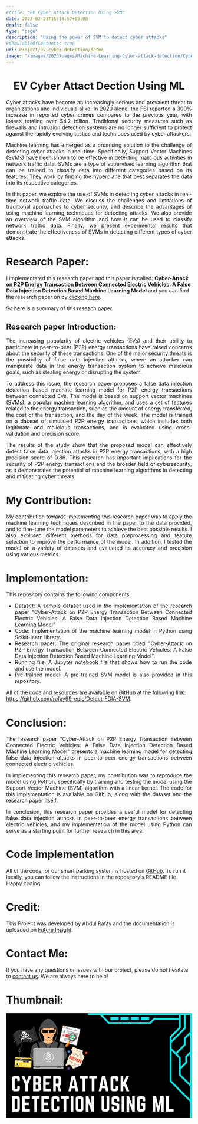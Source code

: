 ```yaml
---
#title: "EV Cyber Attack Detection Using SVM"
date: 2023-02-21T15:18:57+05:00
draft: false
type: "page"
description: "Using the power of SVM to detect cyber attacks"
#showTableOfContents: true
url: Project/ev-cyber-detection/detec
image: "/images/2023/pages/Machine-Learning-Cyber-attack-detection/Cyber-Attact-Detection-ML.png"
---
```


<h1 style="text-align: center"> EV Cyber Attact Dection Using ML </h1>

<p style="text-align: justify;">
Cyber attacks have become an increasingly serious and prevalent threat to organizations and individuals alike. In 2020 alone, the FBI reported a 300% increase in reported cyber crimes compared to the previous year, with losses totaling over $4.2 billion. Traditional security measures such as firewalls and intrusion detection systems are no longer sufficient to protect against the rapidly evolving tactics and techniques used by cyber attackers.
</p>

<p style="text-align: justify;">
Machine learning has emerged as a promising solution to the challenge of detecting cyber attacks in real-time. Specifically, Support Vector Machines (SVMs) have been shown to be effective in detecting malicious activities in network traffic data. SVMs are a type of supervised learning algorithm that can be trained to classify data into different categories based on its features. They work by finding the hyperplane that best separates the data into its respective categories.
</p>


<p style="text-align: justify;">
In this paper, we explore the use of SVMs in detecting cyber attacks in real-time network traffic data. We discuss the challenges and limitations of traditional approaches to cyber security, and describe the advantages of using machine learning techniques for detecting attacks. We also provide an overview of the SVM algorithm and how it can be used to classify network traffic data. Finally, we present experimental results that demonstrate the effectiveness of SVMs in detecting different types of cyber attacks.
</p>

# Research Paper:
I implementated this research paper and this paper is called: **Cyber-Attack on P2P Energy Transaction Between Connected Electric Vehicles: A False Data Injection Detection Based Machine Learning Model** and you can find the research paper on by [clicking here](https://ieeexplore.ieee.org/document/9794999).

So here is a summary of this reseach paper.
## Research paper Introduction:

<p style="text-align: justify;">
The increasing popularity of electric vehicles (EVs) and their ability to participate in peer-to-peer (P2P) energy transactions have raised concerns about the security of these transactions. One of the major security threats is the possibility of false data injection attacks, where an attacker can manipulate data in the energy transaction system to achieve malicious goals, such as stealing energy or disrupting the system.
</p>

<p style="text-align: justify;">
To address this issue, the research paper proposes a false data injection detection based machine learning model for P2P energy transactions between connected EVs. The model is based on support vector machines (SVMs), a popular machine learning algorithm, and uses a set of features related to the energy transaction, such as the amount of energy transferred, the cost of the transaction, and the day of the week. The model is trained on a dataset of simulated P2P energy transactions, which includes both legitimate and malicious transactions, and is evaluated using cross-validation and precision score.
</p>

<p style="text-align: justify;">
The results of the study show that the proposed model can effectively detect false data injection attacks in P2P energy transactions, with a high precision score of 0.86. This research has important implications for the security of P2P energy transactions and the broader field of cybersecurity, as it demonstrates the potential of machine learning algorithms in detecting and mitigating cyber threats.
</p>

# My Contribution:
<p style="text-align: justify;">
My contribution towards implementing this research paper was to apply the machine learning techniques described in the paper to the data provided, and to fine-tune the model parameters to achieve the best possible results. I also explored different methods for data preprocessing and feature selection to improve the performance of the model. In addition, I tested the model on a variety of datasets and evaluated its accuracy and precision using various metrics.
</p>

# Implementation: 

<p style="text-align: justify;">
This repository contains the following components:
<p>


<ul style="text-align: justify;">
  <li> 
    Dataset: A sample dataset used in the implementation of the research paper "Cyber-Attack on P2P Energy Transaction Between Connected Electric Vehicles: A False Data Injection Detection Based Machine Learning Model"
  </li>
  <li> 
    Code: Implementation of the machine learning model in Python using Scikit-learn library.
  </li>
  <li>
    Research paper: The original research paper titled "Cyber-Attack on P2P Energy Transaction Between Connected Electric Vehicles: A False Data Injection Detection Based Machine Learning Model".
  </li>
  <li>
    Running file: A Jupyter notebook file that shows how to run the code and use the model.
  </li>
  <li>
    Pre-trained model: A pre-trained SVM model is also provided in this repository.
  </li>
</ul>


All of the code and resources are available on GitHub at the following link: https://github.com/rafay99-epic/Detect-FDIA-SVM.

# Conclusion:
<p style="text-align: justify">
The research paper "Cyber-Attack on P2P Energy Transaction Between Connected Electric Vehicles: A False Data Injection Detection Based Machine Learning Model" presents a machine learning model for detecting false data injection attacks in peer-to-peer energy transactions between connected electric vehicles.
</p>

<p style="text-align: justify">
In implementing this research paper, my contribution was to reproduce the model using Python, specifically by training and testing the model using the Support Vector Machine (SVM) algorithm with a linear kernel. The code for this implementation is available on Github, along with the dataset and the research paper itself.
</p>

<p style="text-align: justify">
In conclusion, this research paper provides a useful model for detecting false data injection attacks in peer-to-peer energy transactions between electric vehicles, and my implementation of the model using Python can serve as a starting point for further research in this area.
</p>

# Code Implementation
All of the code for our smart parking system is hosted on [GitHub](https://github.com/rafay99-epic/Detect-FDIA-SVM). To run it locally, you can follow the instructions in the repository's README file. Happy coding!

# Credit:
This Project was developed by Abdul Rafay and the documentation is uploaded on [Future Insight](https://future-insight.blog). 

# Contact Me:
If you have any questions or issues with our project, please do not hesitate to [contact us](https://future-insight.blog/contact). We are always here to help!

# Thumbnail:
![image](/images/2023/pages/Machine-Learning-Cyber-attack-detection/Cyber-Attact-Detection-ML.png)

